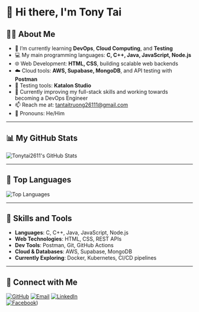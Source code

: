 # 👋 Hi there, I'm Tony Tai

## 🙋‍♂️ About Me

- 🔭 I’m currently learning **DevOps**, **Cloud Computing**, and **Testing**
- 💻 My main programming languages: **C, C++, Java, JavaScript, Node.js**
- 🌐 Web Development: **HTML, CSS**, building scalable web backends
- ☁️ Cloud tools: **AWS, Supabase, MongoDB**, and API testing with **Postman**
- 🧪 Testing tools: **Katalon Studio**
- 🎯 Currently improving my full-stack skills and working towards becoming a DevOps Engineer
- 📫 Reach me at: [tantaitruong26111@gmail.com](mailto:tantaitruong2611@gmail.com)
- 💼 Pronouns: He/Him

---

## 📊 My GitHub Stats

![Tonytai2611's GitHub Stats](https://github-readme-stats.vercel.app/api?username=Tonytai2611&show_icons=true&theme=radical)

---

## 🧠 Top Languages

![Top Languages](https://github-readme-stats.vercel.app/api/top-langs/?username=Tonytai2611&layout=compact&theme=radical)

---

## 🧰 Skills and Tools

- **Languages**: C, C++, Java, JavaScript, Node.js  
- **Web Technologies**: HTML, CSS, REST APIs  
- **Dev Tools**: Postman, Git, GitHub Actions  
- **Cloud & Databases**: AWS, Supabase, MongoDB  
- **Currently Exploring**: Docker, Kubernetes, CI/CD pipelines

---

## 🤝 Connect with Me

[![GitHub](https://img.shields.io/badge/GitHub-Tonytai2611-181717?style=for-the-badge&logo=github)](https://github.com/Tonytai2611)
[![Email](https://img.shields.io/badge/Email-tantaitruong2611@gmail.com-blue?style=for-the-badge&logo=gmail)](mailto:tantaitruongi2611@gmail.com)
[![LinkedIn](https://img.shields.io/badge/LinkedIn-View_Profile-blue?style=for-the-badge&logo=linkedin)](https://www.linkedin.com/in/t%C3%A0i-tr%C6%B0%C6%A1ng-b000631b8/)  
[![Facebook](https://img.shields.io/badge/Facebook-View_Profile-1877F2?style=for-the-badge&logo=facebook)](https://www.facebook.com/tantai.truong.2611/))

